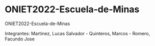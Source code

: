 # ONIET2022-Escuela-de-Minas
ONIET2022-Escuela-de-Minas

Integrantes:
Martinez, Lucas Salvador - 
Quinteros, Marcos - 
Romero, Facundo Jose
